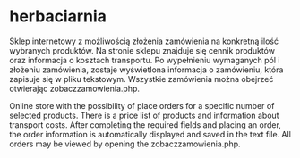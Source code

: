 # herbaciarnia
Sklep internetowy z możliwością złożenia zamówienia na konkretną ilość wybranych produktów. 
Na stronie sklepu znajduje się cennik produktów oraz informacja o kosztach transportu.
Po wypełnieniu wymaganych pól i złożeniu zamówienia, zostaje wyświetlona informacja o zamówieniu, która zapisuje się w pliku tekstowym.
Wszystkie zamówienia można obejrzeć otwierając zobaczzamowienia.php.

Online store with the possibility of place orders for a specific number of selected products. There is a price list of products and information about transport costs. After completing the required fields and placing an order, the order information is automatically displayed and saved in the text file. All orders may be viewed by opening the zobaczzamowienia.php.
